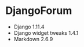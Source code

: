 # DjangoForum <br />
  - Django 1.11.4 <br />
  - Django widget tweaks 1.4.1 <br />
  - Markdown 2.6.9
